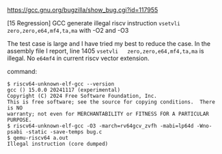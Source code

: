 https://gcc.gnu.org/bugzilla/show_bug.cgi?id=117955

[15 Regression] GCC generate illegal riscv instruction `vsetvli	zero,zero,e64,mf4,ta,ma` with -O2 and -O3

The test case is large and I have tried my best to reduce the case.
In the assembly file I report, line 1405 `vsetvli	zero,zero,e64,mf4,ta,ma` is illegal. No `e64mf4` in current riscv vector extension.

command:
```
$ riscv64-unknown-elf-gcc --version
gcc () 15.0.0 20241117 (experimental)
Copyright (C) 2024 Free Software Foundation, Inc.
This is free software; see the source for copying conditions.  There is NO
warranty; not even for MERCHANTABILITY or FITNESS FOR A PARTICULAR PURPOSE.
$ riscv64-unknown-elf-gcc -O3 -march=rv64gcv_zvfh -mabi=lp64d -Wno-psabi -static -save-temps bug.c
$ qemu-riscv64 a.out
Illegal instruction (core dumped)
```